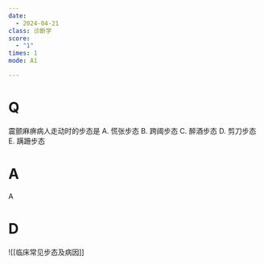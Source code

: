 ```yaml
---
date:
  - 2024-04-21
class: 诊断学
score:
  - "1"
times: 1
mode: A1

--- 
```



# Q
震颤麻痹病人走动时的步态是
A. 慌张步态 
B. 跨阈步态 
C. 醉酒步态
D. 剪刀步态 
E. 蹒跚步态

# A

A



# D
![[临床常见步态及病因]]